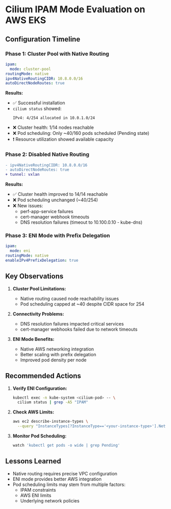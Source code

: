 
# Cilium IPAM Mode Evaluation on AWS EKS

## Configuration Timeline

### Phase 1: Cluster Pool with Native Routing
```yaml
ipam:
  mode: cluster-pool
routingMode: native 
ipv4NativeRoutingCIDR: 10.8.0.0/16
autoDirectNodeRoutes: true
```

**Results:**
- ✅ Successful installation
- `cilium status` showed:
  ```
  IPv4: 4/254 allocated in 10.0.1.0/24
  ```
- ❌ Cluster health: 1/14 nodes reachable
- ❌ Pod scheduling: Only ~40/160 pods scheduled (Pending state)
- ❗ Resource utilization showed available capacity

### Phase 2: Disabled Native Routing
```diff
- ipv4NativeRoutingCIDR: 10.8.0.0/16
- autoDirectNodeRoutes: true
+ tunnel: vxlan
```

**Results:**
- ✅ Cluster health improved to 14/14 reachable
- ❌ Pod scheduling unchanged (~40/254)
- ❌ New issues:
  - perf-app-service failures
  - cert-manager webhook timeouts
  - DNS resolution failures (timeout to 10.100.0.10 - kube-dns)

### Phase 3: ENI Mode with Prefix Delegation
```yaml
ipam:
  mode: eni
routingMode: native
enableIPv4PrefixDelegation: true
```

## Key Observations

1. **Cluster Pool Limitations:**
   - Native routing caused node reachability issues
   - Pod scheduling capped at ~40 despite CIDR space for 254

2. **Connectivity Problems:**
   - DNS resolution failures impacted critical services
   - cert-manager webhooks failed due to network timeouts

3. **ENI Mode Benefits:**
   - Native AWS networking integration
   - Better scaling with prefix delegation
   - Improved pod density per node

## Recommended Actions

1. **Verify ENI Configuration:**
   ```bash
   kubectl exec -n kube-system <cilium-pod> -- \
     cilium status | grep -A5 "IPAM"
   ```

2. **Check AWS Limits:**
   ```bash
   aws ec2 describe-instance-types \
     --query "InstanceTypes[?InstanceType=='<your-instance-type>'].NetworkInfo"
   ```

3. **Monitor Pod Scheduling:**
   ```bash
   watch 'kubectl get pods -o wide | grep Pending'
   ```

## Lessons Learned
- Native routing requires precise VPC configuration
- ENI mode provides better AWS integration
- Pod scheduling limits may stem from multiple factors:
  - IPAM constraints
  - AWS ENI limits
  - Underlying network policies
```
